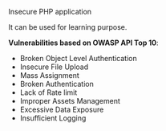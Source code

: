 Insecure PHP application 

It can be used for learning purpose. 


**Vulnerabilities based on OWASP API Top 10**:

* Broken Object Level Authentication 
* Insecure File Upload 
* Mass Assignment
* Broken Authentication 
* Lack of Rate limit 
* Improper Assets Management
* Excessive Data Exposure
* Insufficient Logging



